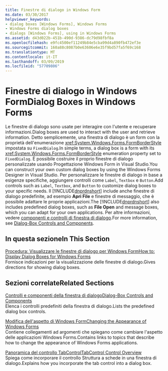 ```yaml
---
title: Finestre di dialogo in Windows Form
ms.date: 03/30/2017
helpviewer_keywords:
- dialog boxes [Windows Forms], Windows Forms
- Windows Forms dialog boxes
- dialogs [Windows Forms], using in Windows Forms
ms.assetid: d43d022b-451b-490d-9386-dc79d98fbf8a
ms.openlocfilehash: e9fc4500ef11249b84e5cba99d4a890fb472ef3e
ms.sourcegitcommit: 160a88c8087b0e63606e6e35f9bd57fa5f69c168
ms.translationtype: MT
ms.contentlocale: it-IT
ms.lasthandoff: 03/09/2019
ms.locfileid: "57709806"
---
```

# <a name="dialog-boxes-in-windows-forms"></a><span data-ttu-id="a968e-102">Finestre di dialogo in Windows Form</span><span class="sxs-lookup"><span data-stu-id="a968e-102">Dialog Boxes in Windows Forms</span></span>
<span data-ttu-id="a968e-103">Le finestre di dialogo sono usate per interagire con l'utente e recuperare informazioni.</span><span class="sxs-lookup"><span data-stu-id="a968e-103">Dialog boxes are used to interact with the user and retrieve information.</span></span> <span data-ttu-id="a968e-104">Detto semplicemente, una finestra di dialogo è un form con la proprietà dell'enumerazione <xref:System.Windows.Forms.FormBorderStyle> impostata su `FixedDialog`.</span><span class="sxs-lookup"><span data-stu-id="a968e-104">In simple terms, a dialog box is a form with its <xref:System.Windows.Forms.FormBorderStyle> enumeration property set to `FixedDialog`.</span></span> <span data-ttu-id="a968e-105">È possibile costruire il proprio finestre di dialogo personalizzate usando Progettazione Windows Form in Visual Studio.</span><span class="sxs-lookup"><span data-stu-id="a968e-105">You can construct your own custom dialog boxes by using the Windows Forms Designer in Visual Studio.</span></span> <span data-ttu-id="a968e-106">Per personalizzare le finestre di dialogo in base a esigenze specifiche, aggiungere controlli come `Label`, `Textbox` e `Button`.</span><span class="sxs-lookup"><span data-stu-id="a968e-106">Add controls such as `Label`, `Textbox`, and `Button` to customize dialog boxes to your specific needs.</span></span> <span data-ttu-id="a968e-107">Il [!INCLUDE[dnprdnshort](../../../includes/dnprdnshort-md.md)] include anche finestre di dialogo predefinite, ad esempio **Apri File** e finestre di messaggio, che è possibile adattare le proprie applicazioni.</span><span class="sxs-lookup"><span data-stu-id="a968e-107">The [!INCLUDE[dnprdnshort](../../../includes/dnprdnshort-md.md)] also includes predefined dialog boxes, such as **File Open** and message boxes, which you can adapt for your own applications.</span></span> <span data-ttu-id="a968e-108">Per altre informazioni, vedere [componenti e controlli di finestra di dialogo](./controls/dialog-box-controls-and-components-windows-forms.md).</span><span class="sxs-lookup"><span data-stu-id="a968e-108">For more information, see [Dialog-Box Controls and Components](./controls/dialog-box-controls-and-components-windows-forms.md).</span></span>  
  
## <a name="in-this-section"></a><span data-ttu-id="a968e-109">In questa sezione</span><span class="sxs-lookup"><span data-stu-id="a968e-109">In This Section</span></span>  
 [<span data-ttu-id="a968e-110">Procedura: Visualizzare le finestre di dialogo per Windows Form</span><span class="sxs-lookup"><span data-stu-id="a968e-110">How to: Display Dialog Boxes for Windows Forms</span></span>](how-to-display-dialog-boxes-for-windows-forms.md)  
 <span data-ttu-id="a968e-111">Fornisce indicazioni per la visualizzazione delle finestre di dialogo.</span><span class="sxs-lookup"><span data-stu-id="a968e-111">Gives directions for showing dialog boxes.</span></span>  
  
## <a name="related-sections"></a><span data-ttu-id="a968e-112">Sezioni correlate</span><span class="sxs-lookup"><span data-stu-id="a968e-112">Related Sections</span></span>  
 [<span data-ttu-id="a968e-113">Controlli e componenti della finestra di dialogo</span><span class="sxs-lookup"><span data-stu-id="a968e-113">Dialog-Box Controls and Components</span></span>](./controls/dialog-box-controls-and-components-windows-forms.md)  
 <span data-ttu-id="a968e-114">Elenca i controlli predefiniti della finestra di dialogo.</span><span class="sxs-lookup"><span data-stu-id="a968e-114">Lists the predefined dialog box controls.</span></span>  
  
 [<span data-ttu-id="a968e-115">Modifica dell'aspetto di Windows Form</span><span class="sxs-lookup"><span data-stu-id="a968e-115">Changing the Appearance of Windows Forms</span></span>](changing-the-appearance-of-windows-forms.md)  
 <span data-ttu-id="a968e-116">Contiene collegamenti ad argomenti che spiegano come cambiare l'aspetto delle applicazioni Windows Forms.</span><span class="sxs-lookup"><span data-stu-id="a968e-116">Contains links to topics that describe how to change the appearance of Windows Forms applications.</span></span>  
  
 [<span data-ttu-id="a968e-117">Panoramica del controllo TabControl</span><span class="sxs-lookup"><span data-stu-id="a968e-117">TabControl Control Overview</span></span>](./controls/tabcontrol-control-overview-windows-forms.md)  
 <span data-ttu-id="a968e-118">Spiega come incorporare il controllo Struttura a schede in una finestra di dialogo.</span><span class="sxs-lookup"><span data-stu-id="a968e-118">Explains how you incorporate the tab control into a dialog box.</span></span>
